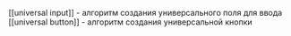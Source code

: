 [[universal input]]  - алгоритм создания универсального поля для ввода
[[universal button]] - алгоритм создания универсальной кнопки

